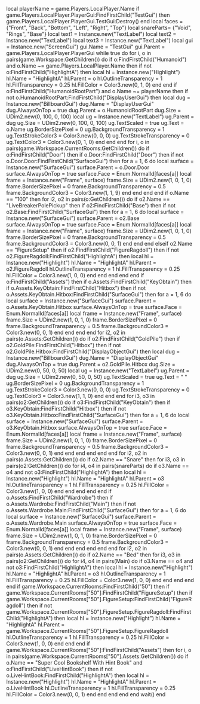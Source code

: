 local playerName = game.Players.LocalPlayer.Name
if game.Players.LocalPlayer.PlayerGui:FindFirstChild("TestGui") then
    game.Players.LocalPlayer.PlayerGui.TestGui:Destroy()
end
local faces = {"Front", "Back", "Bottom", "Left", "Right", "Top"}
local snareParts= {"Void", "Rings", "Base"}
local text1 = Instance.new("TextLabel")
local text2 = Instance.new("TextLabel")
local text3 = Instance.new("TextLabel")
local gui = Instance.new("ScreenGui")
gui.Name = "TestGui"
gui.Parent = game.Players.LocalPlayer.PlayerGui
while true do
    for i, o in pairs(game.Workspace:GetChildren()) do
        if o:FindFirstChild("Humanoid") and o.Name ~= game.Players.LocalPlayer.Name then
            if not o:FindFirstChild("HighlightA") then
                local hl = Instance.new("Highlight")
                hl.Name = "HighlightA"
                hl.Parent = o
                hl.OutlineTransparency = 1
                hl.FillTransparency = 0.25
                hl.FillColor = Color3.new(0, 1, 0)
            end
        end
        if o:FindFirstChild("HumanoidRootPart") and o.Name ~= playerName then
            if not o.HumanoidRootPart:FindFirstChild("DisplayUserGui") then
                local dug = Instance.new("BillboardGui")
                dug.Name = "DisplayUserGui"
                dug.AlwaysOnTop = true
                dug.Parent = o.HumanoidRootPart
                dug.Size = UDim2.new(0, 100, 0, 100)
                local ug = Instance.new("TextLabel")
                ug.Parent = dug
                ug.Size = UDim2.new(0, 100, 0, 100)
                ug.TextScaled = true
                ug.Text = o.Name
                ug.BorderSizePixel = 0
                ug.BackgroundTransparency = 1
                ug.TextStrokeColor3 = Color3.new(0, 0, 0)
                ug.TextStrokeTransparency = 0
                ug.TextColor3 = Color3.new(0, 1, 0)
            end
        end
    end
    for i, o in pairs(game.Workspace.CurrentRooms:GetChildren()) do
        if o:FindFirstChild("Door") then
            if o.Door:FindFirstChild("Door") then
                if not o.Door.Door:FindFirstChild("SurfaceGui") then
                    for a = 1, 6 do
                        local surface = Instance.new("SurfaceGui")
                        surface.Parent = o.Door.Door
                        surface.AlwaysOnTop = true
                        surface.Face = Enum.NormalId[faces[a]]
                        local frame = Instance.new("Frame", surface)
                        frame.Size = UDim2.new(1, 0, 1, 0)
                        frame.BorderSizePixel = 0
                        frame.BackgroundTransparency = 0.5
                        frame.BackgroundColor3 = Color3.new(1, 1, 9)
                    end
                end
            end
        end
        if o.Name == "100" then
            for i2, o2 in pairs(o:GetChildren()) do
                if o2.Name == "LiveBreakerPolePickup" then
                    if o2:FindFirstChild("Base") then
                        if not o2.Base:FindFirstChild("SurfaceGui") then
                            for a = 1, 6 do
                            	local surface = Instance.new("SurfaceGui")
                                surface.Parent = o2.Base
                                surface.AlwaysOnTop = true
                                surface.Face = Enum.NormalId[faces[a]]
                            	local frame = Instance.new("Frame", surface)
                            	frame.Size = UDim2.new(1, 0, 1, 0)
                            	frame.BorderSizePixel = 0
                            	frame.BackgroundTransparency = 0.5
                            	frame.BackgroundColor3 = Color3.new(0, 0, 1)
                            end
                        end
                    end
                elseif o2.Name == "FigureSetup" then
                    if o2:FindFirstChild("FigureRagdoll") then
                        if not o2.FigureRagdoll:FindFirstChild("HighlightA") then
                            local hl = Instance.new("Highlight")
                            hl.Name = "HighlightA"
                            hl.Parent = o2.FigureRagdoll
                            hl.OutlineTransparency = 1
                            hl.FillTransparency = 0.25
                            hl.FillColor = Color3.new(1, 0, 0)
                        end
                    end
                end
            end
        end
        if o:FindFirstChild("Assets") then
            if o.Assets:FindFirstChild("KeyObtain") then
                if o.Assets.KeyObtain:FindFirstChild("Hitbox") then
                    if not o.Assets.KeyObtain.Hitbox:FindFirstChild("SurfaceGui") then
                        for a = 1, 6 do
                            local surface = Instance.new("SurfaceGui")
                            surface.Parent = o.Assets.KeyObtain.Hitbox
                            surface.AlwaysOnTop = true
                            surface.Face = Enum.NormalId[faces[a]]
                            local frame = Instance.new("Frame", surface)
                            frame.Size = UDim2.new(1, 0, 1, 0)
                            frame.BorderSizePixel = 0
                            frame.BackgroundTransparency = 0.5
                            frame.BackgroundColor3 = Color3.new(0, 0, 1)
                        end
                    end
                end
            end
            for i2, o2 in pairs(o.Assets:GetChildren()) do
                if o2:FindFirstChild("GoldPile") then
                    if o2.GoldPile:FindFirstChild("Hitbox") then
                        if not o2.GoldPile.Hitbox:FindFirstChild("DisplayObjectGui") then
                            local dug = Instance.new("BillboardGui")
                            dug.Name = "DisplayObjectGui"
                            dug.AlwaysOnTop = true
                            dug.Parent = o2.GoldPile.Hitbox
                            dug.Size = UDim2.new(0, 50, 0, 50)
                            local ug = Instance.new("TextLabel")
                            ug.Parent = dug
                            ug.Size = UDim2.new(0, 50, 0, 50)
                            ug.TextScaled = true
                            ug.Text = " "
                            ug.BorderSizePixel = 0
                            ug.BackgroundTransparency = 1
                            ug.TextStrokeColor3 = Color3.new(0, 0, 0)
                            ug.TextStrokeTransparency = 0
                            ug.TextColor3 = Color3.new(1, 1, 0)
                        end
                    end
                end
                for i3, o3 in pairs(o2:GetChildren()) do
                    if o3:FindFirstChild("KeyObtain") then
                        if o3.KeyObtain:FindFirstChild("Hitbox") then
                            if not o3.KeyObtain.Hitbox:FindFirstChild("SurfaceGui") then
                                for a = 1, 6 do
                                    local surface = Instance.new("SurfaceGui")
                                    surface.Parent = o3.KeyObtain.Hitbox
                                    surface.AlwaysOnTop = true
                                    surface.Face = Enum.NormalId[faces[a]]
                                    local frame = Instance.new("Frame", surface)
                                    frame.Size = UDim2.new(1, 0, 1, 0)
                                    frame.BorderSizePixel = 0
                                    frame.BackgroundTransparency = 0.5
                                    frame.BackgroundColor3 = Color3.new(0, 0, 1)
                                end
                            end
                        end
                    end
                end
            end
            for i2, o2 in pairs(o.Assets:GetChildren()) do
                if o2.Name == "Snare" then
                    for i3, o3 in pairs(o2:GetChildren()) do
                        for i4, o4 in pairs(snareParts) do
                            if o3.Name == o4 and not o3:FindFirstChild("HighlightA") then
                                local hl = Instance.new("Highlight")
                                hl.Name = "HighlightA"
                                hl.Parent = o3
                                hl.OutlineTransparency = 1
                                hl.FillTransparency = 0.25
                                hl.FillColor = Color3.new(1, 0, 0)
                            end
                        end
                    end
                end
            end
            if o.Assets:FindFirstChild("Wardrobe") then
                if o.Assets.Wardrobe:FindFirstChild("Main") then
                    if not o.Assets.Wardrobe.Main:FindFirstChild("SurfaceGui") then
                        for a = 1, 6 do
                            local surface = Instance.new("SurfaceGui")
                            surface.Parent = o.Assets.Wardrobe.Main
                            surface.AlwaysOnTop = true
                            surface.Face = Enum.NormalId[faces[a]]
                            local frame = Instance.new("Frame", surface)
                            frame.Size = UDim2.new(1, 0, 1, 0)
                            frame.BorderSizePixel = 0
                            frame.BackgroundTransparency = 0.5
                            frame.BackgroundColor3 = Color3.new(0, 0, 1)
                        end
                    end
                end
            end
        end
    end
    for i2, o2 in pairs(o.Assets:GetChildren()) do
                if o2.Name == "Bed" then
                    for i3, o3 in pairs(o2:GetChildren()) do
                        for i4, o4 in pairs(Main) do
                            if o3.Name == o4 and not o3:FindFirstChild("HighlightA") then
                                local hl = Instance.new("Highlight")
                                hl.Name = "HighlightA"
                                hl.Parent = o3
                                hl.OutlineTransparency = 1
                                hl.FillTransparency = 0.25
                                hl.FillColor = Color3.new(1, 0, 0)
                            end
                        end
                    end
                end
            end
    if game.Workspace.CurrentRooms:FindFirstChild("50") then
        if game.Workspace.CurrentRooms["50"]:FindFirstChild("FigureSetup") then
            if game.Workspace.CurrentRooms["50"].FigureSetup:FindFirstChild("FigureRagdoll") then
                if not game.Workspace.CurrentRooms["50"].FigureSetup.FigureRagdoll:FindFirstChild("HighlightA") then
                    local hl = Instance.new("Highlight")
                    hl.Name = "HighlightA"
                    hl.Parent = game.Workspace.CurrentRooms["50"].FigureSetup.FigureRagdoll
                    hl.OutlineTransparency = 1
                    hl.FillTransparency = 0.25
                    hl.FillColor = Color3.new(1, 0, 0)
                end
            end
        end
        if game.Workspace.CurrentRooms["50"]:FindFirstChild("Assets") then
            for i, o in pairs(game.Workspace.CurrentRooms["50"].Assets:GetChildren()) do
                if o.Name == "Super Cool Bookshelf With Hint Book" and o:FindFirstChild("LiveHintBook") then
                    if not o.LiveHintBook:FindFirstChild("HighlightA") then
                        local hl = Instance.new("Highlight")
                        hl.Name = "HighlightA"
                        hl.Parent = o.LiveHintBook
                        hl.OutlineTransparency = 1
                        hl.FillTransparency = 0.25
                        hl.FillColor = Color3.new(0, 0, 1)
                    end
                end
            end
        end
    end
    wait()
end
